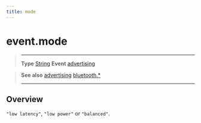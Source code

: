 ```yaml
---
title: mode
---
```

# event.mode

> --------------------- ------------------------------------------------------------------------------------------
> __Type__              [String](https://docs.coronalabs.com/api/type/String.html)
> __Event__             [advertising](/plugin/bluetooth/event/advertising/)


> __See also__          [advertising](/plugin/bluetooth/event/advertising/)
>						[bluetooth.*](/plugin/bluetooth/)
> --------------------- ------------------------------------------------------------------------------------------

## Overview

`"low latency"`, `"low power"` or `"balanced"`.